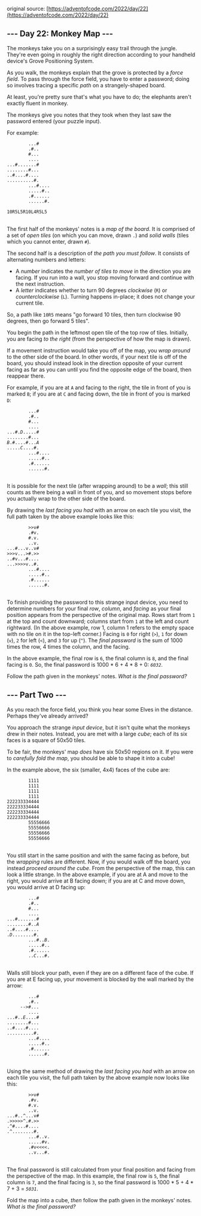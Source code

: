 original source: [https://adventofcode.com/2022/day/22](https://adventofcode.com/2022/day/22)
## --- Day 22: Monkey Map ---
The monkeys take you on a surprisingly easy trail through the jungle. They're even going in roughly the right direction according to your handheld device's Grove Positioning System.

As you walk, the monkeys explain that the grove is protected by a <em>force field</em>. To pass through the force field, you have to enter a password; doing so involves tracing a specific <em>path</em> on a strangely-shaped board.

At least, you're pretty sure that's what you have to do; the elephants aren't exactly fluent in monkey.

The monkeys give you notes that they took when they last saw the password entered (your puzzle input).

For example:

<pre>
<code>        ...#
        .#..
        #...
        ....
...#.......#
........#...
..#....#....
..........#.
        ...#....
        .....#..
        .#......
        ......#.

10R5L5R10L4R5L5
</code>
</pre>

The first half of the monkeys' notes is a <em>map of the board</em>. It is comprised of a set of <em>open tiles</em> (on which you can move, drawn <code>.</code>) and <em>solid walls</em> (tiles which you cannot enter, drawn <code>#</code>).

The second half is a description of <em>the path you must follow</em>. It consists of alternating numbers and letters:


 - A <em>number</em> indicates the <em>number of tiles to move</em> in the direction you are facing. If you run into a wall, you stop moving forward and continue with the next instruction.
 - A <em>letter</em> indicates whether to turn 90 degrees <em>clockwise</em> (<code>R</code>) or <em>counterclockwise</em> (<code>L</code>). Turning happens in-place; it does not change your current tile.

So, a path like <code>10R5</code> means "go forward 10 tiles, then turn clockwise 90 degrees, then go forward 5 tiles".

You begin the path in the leftmost open tile of the top row of tiles. Initially, you are facing <em>to the right</em> (from the perspective of how the map is drawn).

If a movement instruction would take you off of the map, you <em>wrap around</em> to the other side of the board. In other words, if your next tile is off of the board, you should instead look in the direction opposite of your current facing as far as you can until you find the opposite edge of the board, then reappear there.

For example, if you are at <code>A</code> and facing to the right, the tile in front of you is marked <code>B</code>; if you are at <code>C</code> and facing down, the tile in front of you is marked <code>D</code>:

<pre>
<code>        ...#
        .#..
        #...
        ....
...#.<em>D</em>.....#
........#...
<em>B</em>.#....#...<em>A</em>
.....<em>C</em>....#.
        ...#....
        .....#..
        .#......
        ......#.
</code>
</pre>

It is possible for the next tile (after wrapping around) to be a <em>wall</em>; this still counts as there being a wall in front of you, and so movement stops before you actually wrap to the other side of the board.

By drawing the <em>last facing you had</em> with an arrow on each tile you visit, the full path taken by the above example looks like this:

<pre>
<code>        >>v#    
        .#v.    
        #.v.    
        ..v.    
...#...v..v#    
>>>v...<em>></em>#.>>    
..#v...#....    
...>>>>v..#.    
        ...#....
        .....#..
        .#......
        ......#.
</code>
</pre>

To finish providing the password to this strange input device, you need to determine numbers for your final <em>row</em>, <em>column</em>, and <em>facing</em> as your final position appears from the perspective of the original map. Rows start from <code>1</code> at the top and count downward; columns start from <code>1</code> at the left and count rightward. (In the above example, row 1, column 1 refers to the empty space with no tile on it in the top-left corner.) Facing is <code>0</code> for right (<code>></code>), <code>1</code> for down (<code>v</code>), <code>2</code> for left (<code><</code>), and <code>3</code> for up (<code>^</code>). The <em>final password</em> is the sum of 1000 times the row, 4 times the column, and the facing.

In the above example, the final row is <code>6</code>, the final column is <code>8</code>, and the final facing is <code>0</code>. So, the final password is 1000 * 6 + 4 * 8 + 0: <code><em>6032</em></code>.

Follow the path given in the monkeys' notes. <em>What is the final password?</em>


## --- Part Two ---
As you reach the force field, you think you hear some Elves in the distance. Perhaps they've already arrived?

You approach the strange <em>input device</em>, but it isn't quite what the monkeys drew in their notes. Instead, you are met with a large <em>cube</em>; each of its six faces is a square of 50x50 tiles.

To be fair, the monkeys' map <em>does</em> have six 50x50 regions on it. If you were to <em>carefully fold the map</em>, you should be able to shape it into a cube!

In the example above, the six (smaller, 4x4) faces of the cube are:

<pre>
<code>        1111
        1111
        1111
        1111
222233334444
222233334444
222233334444
222233334444
        55556666
        55556666
        55556666
        55556666
</code>
</pre>

You still start in the same position and with the same facing as before, but the <em>wrapping</em> rules are different. Now, if you would walk off the board, you instead <em>proceed around the cube</em>. From the perspective of the map, this can look a little strange. In the above example, if you are at A and move to the right, you would arrive at B facing down; if you are at C and move down, you would arrive at D facing up:

<pre>
<code>        ...#
        .#..
        #...
        ....
...#.......#
........#..<em>A</em>
..#....#....
.<em>D</em>........#.
        ...#..<em>B</em>.
        .....#..
        .#......
        ..<em>C</em>...#.
</code>
</pre>

Walls still block your path, even if they are on a different face of the cube. If you are at E facing up, your movement is blocked by the wall marked by the arrow:

<pre>
<code>        ...#
        .#..
     <em>-->#</em>...
        ....
...#..<em>E</em>....#
........#...
..#....#....
..........#.
        ...#....
        .....#..
        .#......
        ......#.
</code>
</pre>

Using the same method of drawing the <em>last facing you had</em> with an arrow on each tile you visit, the full path taken by the above example now looks like this:

<pre>
<code>        >>v#    
        .#v.    
        #.v.    
        ..v.    
...#..<em>^</em>...v#    
.>>>>>^.#.>>    
.^#....#....    
.^........#.    
        ...#..v.
        .....#v.
        .#v<<<<.
        ..v...#.
</code>
</pre>

The final password is still calculated from your final position and facing from the perspective of the map. In this example, the final row is <code>5</code>, the final column is <code>7</code>, and the final facing is <code>3</code>, so the final password is 1000 * 5 + 4 * 7 + 3 = <code><em>5031</em></code>.

Fold the map into a cube, <em>then</em> follow the path given in the monkeys' notes. <em>What is the final password?</em>


